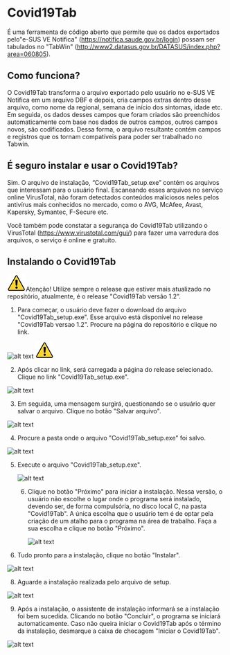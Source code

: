 # **Covid19Tab**
É uma ferramenta de código aberto que permite que os dados exportados pelo"e-SUS VE Notifica" (https://notifica.saude.gov.br/login) possam ser tabulados no "TabWin" (http://www2.datasus.gov.br/DATASUS/index.php?area=060805).

## Como funciona?
O Covid19Tab transforma o arquivo exportado pelo usuário no e-SUS VE Notifica em um arquivo DBF e depois, cria campos extras dentro desse arquivo, como nome da regional, semana de início dos sintomas, idade etc. Em seguida, os dados desses campos que foram criados são preenchidos automaticamente com base nos dados de outros campos, outros campos novos, são codificados. Dessa forma, o arquivo resultante contém campos e registros que os tornam compatíveis para poder ser trabalhado no Tabwin.

## **É seguro instalar e usar o Covid19Tab?**

Sim. O arquivo de instalação, “Covid19Tab_setup.exe” contém os arquivos que interessam para o usuário final. Escaneando esses arquivos no serviço online VirusTotal, não foram detectados conteúdos maliciosos neles pelos antivírus mais conhecidos no mercado, como o AVG, McAfee, Avast, Kapersky, Symantec, F-Secure etc.

Você também pode constatar a segurança do Covid19Tab utilizando o VirusTotal (https://www.virustotal.com/gui/) para fazer uma varredura dos arquivos, o serviço é online e gratuito.

## Instalando o Covid19Tab

![alt text](https://github.com/csis2/Covid19Tab/blob/master/img/warning.jpg)Atenção!  Utilize sempre o release que estiver mais atualizado no repositório, atualmente, é o release "Covid19Tab versão 1.2".

1. Para começar, o usuário deve fazer o download do arquivo "Covid19Tab_setup.exe". Esse arquivo está disponível no release "Covid19Tab versao 1.2". Procure na página do repositório e clique no link.

![alt text](https://github.com/csis2/Covid19Tab/blob/1.2/Covid19Tab/img/image01.jpg)
![alt text](https://github.com/csis2/Covid19Tab/blob/master/img/warning.jpg)


2. Após clicar no link, será carregada a página do release selecionado. Clique no link "Covid19Tab_setup.exe".

![alt text](C:\Users\Flavio\Desktop\readme\1.2\img2.bmp)

3. Em seguida, uma mensagem surgirá, questionando se o usuário quer salvar o arquivo. Clique no botão "Salvar arquivo".

![alt text](C:\Users\Flavio\Desktop\readme\1.2\img3.bmp)

4. Procure a pasta onde o arquivo "Covid19Tab_setup.exe" foi salvo.

![alt text](C:\Users\Flavio\Desktop\readme\1.2\img4.bmp)

5. Execute o arquivo "Covid19Tab_setup.exe".

   ![alt text](C:\Users\Flavio\Desktop\readme\1.2\img5.bmp)

   6. Clique no botão "Próximo" para iniciar a instalação. Nessa versão, o usuário não escolhe o lugar onde o programa será instalado, devendo ser, de forma compulsória, no disco local C, na pasta "Covid19Tab". A única escolha que o usuário tem é de optar pela criação de um atalho para o programa na área de trabalho. Faça a sua escolha e clique no botão "Próximo".

      ![alt text](C:\Users\Flavio\Desktop\readme\1.2\img6.bmp)

7. Tudo pronto para a instalação, clique no botão "Instalar".

![alt text](C:\Users\Flavio\Desktop\readme\1.2\img7.bmp)

8. Aguarde a instalação realizada pelo arquivo de setup.

![alt text](C:\Users\Flavio\Desktop\readme\1.2\img8.bmp)

9. Após a instalação, o assistente de instalação informará se a instalação foi bem sucedida. Clicando no botão "Concluir", o programa se iniciará automaticamente. Caso não queira iniciar o Covid19Tab após o término da instalação, desmarque a caixa de checagem "Iniciar o Covid19Tab".

![alt text](C:\Users\Flavio\Desktop\readme\1.2\img9.bmp)


